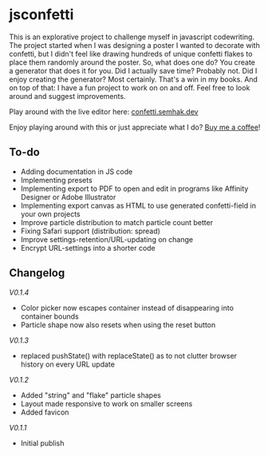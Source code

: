 # jsconfetti
This is an explorative project to challenge myself in javascript codewriting. The project started when I was designing a poster I wanted to decorate with confetti, but I didn't feel like drawing hundreds of unique confetti flakes to place them randomly around the poster. So, what does one do? You create a generator that does it for you. Did I actually save time? Probably not. Did I enjoy creating the generator? Most certainly. That's a win in my books. And on top of that: I have a fun project to work on on and off. Feel free to look around and suggest improvements.

Play around with the live editor here: [confetti.semhak.dev](https://confetti.semhak.dev)

Enjoy playing around with this or just appreciate what I do? [Buy me a coffee](https://paypal.me/nielshak)!

## To-do
- Adding documentation in JS code
- Implementing presets
- Implementing export to PDF to open and edit in programs like Affinity Designer or Adobe Illustrator
- Implementing export canvas as HTML to use generated confetti-field in your own projects
- Improve particle distribution to match particle count better
- Fixing Safari support (distribution: spread)
- Improve settings-retention/URL-updating on change
- Encrypt URL-settings into a shorter code

## Changelog
*V0.1.4*
- Color picker now escapes container instead of disappearing into container bounds
- Particle shape now also resets when using the reset button

*V0.1.3*
- replaced pushState() with replaceState() as to not clutter browser history on every URL update

*V0.1.2*
- Added "string" and "flake" particle shapes
- Layout made responsive to work on smaller screens
- Added favicon

*V0.1.1*
- Initial publish
